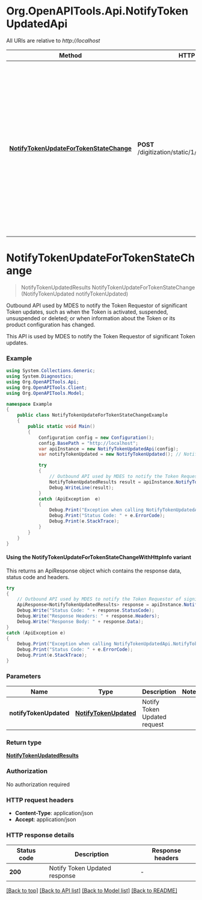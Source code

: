 # Org.OpenAPITools.Api.NotifyTokenUpdatedApi

All URIs are relative to *http://localhost*

| Method | HTTP request | Description |
|--------|--------------|-------------|
| [**NotifyTokenUpdateForTokenStateChange**](NotifyTokenUpdatedApi.md#notifytokenupdatefortokenstatechange) | **POST** /digitization/static/1/0/notifyTokenUpdated | Outbound API used by MDES to notify the Token Requestor of significant Token updates, such as when the Token is activated, suspended, unsuspended or deleted; or when information about the Token or its product configuration has changed. |

<a id="notifytokenupdatefortokenstatechange"></a>
# **NotifyTokenUpdateForTokenStateChange**
> NotifyTokenUpdatedResults NotifyTokenUpdateForTokenStateChange (NotifyTokenUpdated notifyTokenUpdated)

Outbound API used by MDES to notify the Token Requestor of significant Token updates, such as when the Token is activated, suspended, unsuspended or deleted; or when information about the Token or its product configuration has changed.

This API is used by MDES to notify the Token Requestor of significant Token updates.  

### Example
```csharp
using System.Collections.Generic;
using System.Diagnostics;
using Org.OpenAPITools.Api;
using Org.OpenAPITools.Client;
using Org.OpenAPITools.Model;

namespace Example
{
    public class NotifyTokenUpdateForTokenStateChangeExample
    {
        public static void Main()
        {
            Configuration config = new Configuration();
            config.BasePath = "http://localhost";
            var apiInstance = new NotifyTokenUpdatedApi(config);
            var notifyTokenUpdated = new NotifyTokenUpdated(); // NotifyTokenUpdated | Notify Token Updated request

            try
            {
                // Outbound API used by MDES to notify the Token Requestor of significant Token updates, such as when the Token is activated, suspended, unsuspended or deleted; or when information about the Token or its product configuration has changed.
                NotifyTokenUpdatedResults result = apiInstance.NotifyTokenUpdateForTokenStateChange(notifyTokenUpdated);
                Debug.WriteLine(result);
            }
            catch (ApiException  e)
            {
                Debug.Print("Exception when calling NotifyTokenUpdatedApi.NotifyTokenUpdateForTokenStateChange: " + e.Message);
                Debug.Print("Status Code: " + e.ErrorCode);
                Debug.Print(e.StackTrace);
            }
        }
    }
}
```

#### Using the NotifyTokenUpdateForTokenStateChangeWithHttpInfo variant
This returns an ApiResponse object which contains the response data, status code and headers.

```csharp
try
{
    // Outbound API used by MDES to notify the Token Requestor of significant Token updates, such as when the Token is activated, suspended, unsuspended or deleted; or when information about the Token or its product configuration has changed.
    ApiResponse<NotifyTokenUpdatedResults> response = apiInstance.NotifyTokenUpdateForTokenStateChangeWithHttpInfo(notifyTokenUpdated);
    Debug.Write("Status Code: " + response.StatusCode);
    Debug.Write("Response Headers: " + response.Headers);
    Debug.Write("Response Body: " + response.Data);
}
catch (ApiException e)
{
    Debug.Print("Exception when calling NotifyTokenUpdatedApi.NotifyTokenUpdateForTokenStateChangeWithHttpInfo: " + e.Message);
    Debug.Print("Status Code: " + e.ErrorCode);
    Debug.Print(e.StackTrace);
}
```

### Parameters

| Name | Type | Description | Notes |
|------|------|-------------|-------|
| **notifyTokenUpdated** | [**NotifyTokenUpdated**](NotifyTokenUpdated.md) | Notify Token Updated request |  |

### Return type

[**NotifyTokenUpdatedResults**](NotifyTokenUpdatedResults.md)

### Authorization

No authorization required

### HTTP request headers

 - **Content-Type**: application/json
 - **Accept**: application/json


### HTTP response details
| Status code | Description | Response headers |
|-------------|-------------|------------------|
| **200** | Notify Token Updated response |  -  |

[[Back to top]](#) [[Back to API list]](../README.md#documentation-for-api-endpoints) [[Back to Model list]](../README.md#documentation-for-models) [[Back to README]](../README.md)

